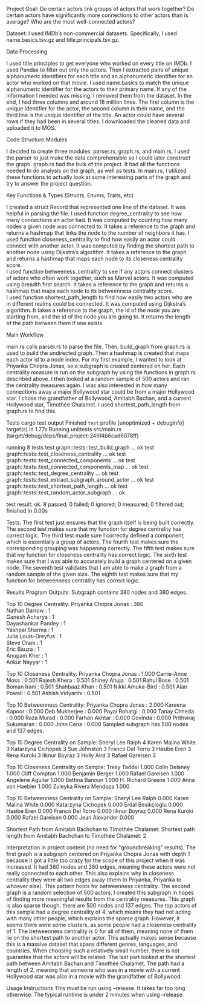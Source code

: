 
Project Goal: Do certain actors link groups of actors that work together? Do certain actors have significantly more connections to other actors than is average? Who are the most well-connected actors?


Dataset: I used IMDb’s non-commercial datasets. Specifically, I used name.basics.tsv.gz and title.principals.tsv.gz.


 Data Processing


I used title.principles to get everyone who worked on every title on IMDb. I used Pandas to filter out only the actors. Then I extracted pairs of unique alphanumeric identifiers for each title and an alphanumeric identifier for an actor who worked on that movie. I used name.basics to match the unique alphanumeric identifier for the actors to their primary name. If any of the information I needed was missing, I removed them from the dataset. In the end, I had three columns and around 18 million lines. The first column is the unique identifier for the actor, the second column is their name, and the third line is the unique identifier of the title. An actor could have several rows if they had been in several titles.
I downloaded the cleaned data and uploaded it to MOS. 


Code Structure
Modules


I decided to create three modules: parser.rs, graph.rs, and main.rs. I used the parser to just make the data comprehensible so I could later construct the graph. graph.rs had the bulk of the project. It had all the functions needed to do analysis on the graph, as well as tests. In main.rs, I utilized these functions to actually look at some interesting parts of the graph and try to answer the project question. 




Key Functions & Types (Structs, Enums, Traits, etc)

I created a struct Record that represented one line of the dataset. It was helpful in parsing the file.
I used function degree_centrality to see how many connections an actor had. It was computed by counting how many nodes a given node was connected to. It takes a reference to the graph and returns a hashmap that links the node to the number of neighbors it has. 
I used function closeness_centrality to find how easily an actor could connect with another actor. It was computed by finding the shortest path to another node using Dijkstra’s algorithm. It takes a reference to the graph and returns a hashmap that maps each node to its closeness centrality score.  
I used function betweeness_centrality to see if any actors connect clusters of actors who often work together, such as Marvel actors. It was computed using breadth first search. It takes a reference to the graph and returns a hashmap that maps each node to its betweenness centrality score.  
I used function shortest_path_length to find how easily two actors who are in different realms could be connected. It was computed using Dijkstra’s algorithm. It takes a reference to the graph, the id of the node you are starting from, and the id of the node you are going to. It returns the length of the path between them if one exists. 



Main Workflow


main.rs calls parser.rs to parse the file. Then, build_graph from graph.rs is used to build the undirected graph. Then a hashmap is created that maps each actor id to a node index. For my first example, I wanted to look at Priyanka Chopra Jonas, so a subgraph is created centered on her. Each centrality measure is run on the subgraph by using the functions in graph.rs described above. I then looked at a random sample of 500 actors and ran the centrality measures again. I was also interested in how many connections away a major Bollywood star could be from a major Hollywood star. I chose the grandfather of Bollywood, Amitabh Bachan, and a current Hollywood star, Timothée Chalamet. I used shortest_path_length from graph.rs to find this. 




Tests
cargo test output 
Finished `test` profile [unoptimized + debuginfo] target(s) in 1.77s
     Running unittests src/main.rs (target/debug/deps/final_project-246f4b6cad6078ff)

running 8 tests
test graph::tests::test_build_graph ... ok
test graph::tests::test_closeness_centrality ... ok
test graph::tests::test_connected_components ... ok
test graph::tests::test_connected_components_map ... ok
test graph::tests::test_degree_centrality ... ok
test graph::tests::test_extract_subgraph_around_actor ... ok
test graph::tests::test_shortest_path_length ... ok
test graph::tests::test_random_actor_subgraph ... ok

test result: ok. 8 passed; 0 failed; 0 ignored; 0 measured; 0 filtered out; finished in 0.00s


Tests:
The first test just ensures that the graph itself is being built correctly.
The second test makes sure that my function for degree centrality has correct logic.
The third test made sure I correctly defined a component, which is essentially a group of actors.
The fourth test makes sure the corresponding grouping was happening correctly.
The fifth test makes sure that my function for closeness centrality has correct logic.
The sixth test makes sure that I was able to accurately build a graph centered on a given node.
The seventh test validates that I am able to make a graph from a random sample of the given size.
The eighth test makes sure that my function for betweenness centrality has correct logic.







Results
Program Outputs:
Subgraph contains 380 nodes and 380 edges.

Top 10 Degree Centrality:
Priyanka Chopra Jonas              : 380  
Nathan Darrow                      : 1    
Ganesh Acharya                     : 1    
Dayashankar Pandey                 : 1    
Yashpal Sharma                     : 1    
Julia Louis-Dreyfus                : 1    
Steve Oram                         : 1    
Eric Bauza                         : 1    
Anupam Kher                        : 1    
Ankur Nayyar                       : 1    

Top 10 Closeness Centrality:
Priyanka Chopra Jonas              : 1.000
Carrie-Anne Moss                   : 0.501
Rajesh Khera                       : 0.501
Shiney Ahuja                       : 0.501
Rahul Bose                         : 0.501
Boman Irani                        : 0.501
Shahbaaz Khan                      : 0.501
Nikki Amuka-Bird                   : 0.501
Alan Powell                        : 0.501
Ashish Vidyarthi                   : 0.501

Top 10 Betweenness Centrality:
Priyanka Chopra Jonas              : 2.000
Kareena Kapoor                     : 0.000
Deb Mukherjee                      : 0.000
Payal Rohatgi                      : 0.000
Tanay Chheda                       : 0.000
Raza Murad                         : 0.000
Farhan Akhtar                      : 0.000
Govinda                            : 0.000
Prithviraj Sukumaran               : 0.000
John Cena                          : 0.000
Sampled subgraph has 500 nodes and 137 edges.

Top 10 Degree Centrality on Sample:
Sheryl Lee Ralph                    4
Karen Malina White                  3
Katarzyna Cichopek                  3
Sue Johnston                        3
Franco Del Torro                    3
Hasibe Eren                         3
Rena Kuroki                         3
Ilknur Boyraz                       3
Holly Aird                          3
Rafael Gareisen                     3

Top 10 Closeness Centrality on Sample:
Tresy Taddei                        1.000
Colin Delaney                       1.000
Cliff Compton                       1.000
Benjamin Berger                     1.000
Rafael Gareisen                     1.000
Angelene Aguilar                    1.000
Bettina Banoun                      1.000
H. Richard Greene                   1.000
Anna von Haebler                    1.000
Zuleyka Rivera Mendoza              1.000

Top 10 Betweenness Centrality on Sample:
Sheryl Lee Ralph                    0.000
Karen Malina White                  0.000
Katarzyna Cichopek                  0.000
Erdal Besikçioglu                   0.000
Hasibe Eren                         0.000
Franco Del Torro                    0.000
Ilknur Boyraz                       0.000
Rena Kuroki                         0.000
Rafael Gareisen                     0.000
Jean Alexander                      0.000

Shortest Path from Amitabh Bachchan to Timothée Chalamet:
Shortest path length from Amitabh Bachchan to Timothée Chalamet: 2



Interpretation in project context (no need for "groundbreaking” results).
The first graph is a subgraph centered on Priyanka Chopra Jonas with depth 1 because it got a little too crazy for the scope of this project when it was increased. It had 380 nodes and 380 edges, meaning these actors were not really connected to each other. This also explains why in closeness centrality they were all two edges away (them to Priyanka, Priyanka to whoever else). This pattern holds for betweenness centrality. 
The second graph is a random selection of 500 actors. I created this subgraph in hopes of finding more meaningful results from the centrality measures. This graph is also sparse though, there are 500 nodes and 137 edges. The top actors of this sample had a degree centrality of 4, which means they had not acting with many other people, which explains the sparse graph. However, it seems there were some clusters, as some people had a closeness centrality of 1. The betweenness centrality is 0 for all of them, meaning none of them lie on the shortest path to another actor. This actually makes sense because this is a massive dataset that spans different genres, languages, and countries. When choosing such a relatively small number, there is not guarantee that the actors will be related. 
The last part looked at the shortest path between Amitabh Bachan and Timothée Chalamet. The path had a length of 2, meaning that someone who was in a movie with a current Hollywood star was also in a movie with the grandfather of Bollywood. 




 Usage Instructions
This must be run using –release. It takes far too long otherwise. The typical runtime is under 2 minutes when using –release. 

